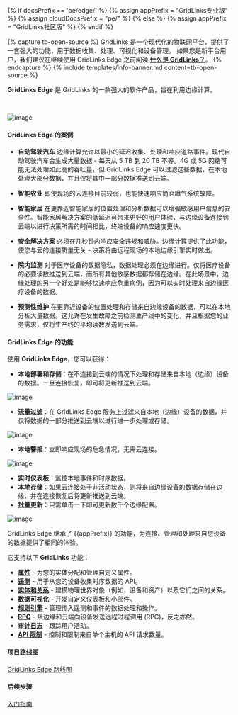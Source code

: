 {% if docsPrefix == 'pe/edge/' %}
{% assign appPrefix = "GridLinks专业版" %}
{% assign cloudDocsPrefix = "pe/" %}
{% else %}
{% assign appPrefix = "GridLinks社区版" %}
{% endif %}

<!-- {% if docsPrefix != 'pe/' %}
<h3>对专业版感兴趣？在此处探索 GridLinks PE Edge 文档 <a style="pointer-events: all;" href="/docs/pe/edge/">此处</a>。</h3>
{% endif %} -->

{% capture tb-open-source %}
GridLinks 是一个现代化的物联网平台，提供了一套强大的功能，用于数据收集、处理、可视化和设备管理。
如果您是新平台用户，我们建议在继续使用 GridLinks Edge 之前阅读 [**什么是 GridLinks？**](/docs/getting-started-guides/what-is-thingsboard/)。
{% endcapture %}
{% include templates/info-banner.md content=tb-open-source %}

**GridLinks Edge** 是 GridLinks 的一款强大的软件产品，旨在利用边缘计算。

<!-- {% if docsPrefix == 'pe/edge/' %}
借助 GridLinks Edge，数据分析和管理被引入数据生成点 - 边缘。它与 GridLinks PE 无缝同步，无论它是 [云](https://thingsboard.cloud) 还是本地安装，都能满足您的业务需求。

GridLinks Edge PE 适用于 **单个** 租户和/或 **多个** 客户。
因此，您无法在多个租户之间共享 GridLinks Edge，并且来自不同租户的设备无法连接到单个 GridLinks Edge。
在这种情况下，需要为每个租户配置单独的 GridLinks Edge 实例。
{% else %}
借助 GridLinks Edge，数据分析和管理被引入边缘，数据生成发生在边缘。它与 GridLinks CE 轻松同步，无论它是 [演示](https://gridlinks.codingas.com/) 还是本地安装，都能满足您的业务需求。

GridLinks Edge CE 适用于 **单个** 租户和/或 **单个** 客户。在多个租户或客户之间共享 GridLinks Edge 是不可行的，并且来自不同租户或客户的设备无法连接到单个 GridLinks Edge。
在这种情况下，需要为每个租户或客户配置多个 GridLinks Edge 实例。
{% endif %} -->

<br>

![image](/images/edge/overview/edge_overview.svg)

#### GridLinks Edge 的案例

- **自动驾驶汽车**
  边缘计算允许以最小的延迟收集、处理和响应道路事件。现代自动驾驶汽车会生成大量数据 - 每天从 5 TB 到 20 TB 不等。4G 或 5G 网络可能无法处理如此高的吞吐量，但 GridLinks Edge 可以过滤这些数据，在本地处理大部分数据，并且仅将其中一部分数据推送到云端。

- **智能农业**
  即使现场的云连接目前较弱，也能快速响应筒仓曝气系统故障。

- **智能家居**
  在更靠近智能家居的位置处理和分析数据可以增强敏感用户信息的安全性。智能家居解决方案的低延迟可带来更好的用户体验，与边缘设备连接到云端以进行决策所需的时间相比，终端设备的响应速度更快。

- **安全解决方案**
  必须在几秒钟内响应安全违规和威胁。边缘计算提供了此功能，使您与云的连接质量无关 - 决策将由远程现场的本地边缘引擎实时做出。

- **院内监测**
  对于医疗设备的数据隐私，数据处理必须在边缘进行。仅将医疗设备的必要读数推送到云端，而所有其他敏感数据都存储在边缘。在此场景中，边缘处理的另一个好处是能够快速响应危重病例，因为可以实时处理来自边缘医疗设备的数据。

- **预测性维护**
  在更靠近设备的位置处理和存储来自边缘设备的数据，可以在本地分析大量数据。这允许在发生故障之前检测生产线中的变化，并且根据您的业务需求，仅将生产线的平均读数发送到云端。

#### GridLinks Edge 的功能

使用 **GridLinks Edge**，您可以获得：

- **本地部署和存储**：在不连接到云端的情况下处理和存储来自本地（边缘）设备的数据。一旦连接恢复，即可将更新推送到云端。

![image](/images/edge/overview/offline_network_.svg)

- **流量过滤**：在 GridLinks Edge 服务上过滤来自本地（边缘）设备的数据，并仅将数据的一部分推送到云端以进行进一步处理或存储。

![image](/images/edge/overview/data_filtering.svg)

- **本地警报**：立即响应现场的危急情况，无需云连接。

![image](/images/edge/overview/alarm.svg)

- **实时仪表板**：监控本地事件和时序数据。
- **本地存储**：如果云连接处于非活动状态，则将来自边缘设备的数据存储在边缘，并在连接恢复后将更新推送到云端。
- **批量更新**：只需单击一下即可更新数千个边缘配置。

![image](/images/edge/overview/update_dashboard.svg)

GridLinks Edge 继承了 {{appPrefix}} 的功能，为连接、管理和处理来自您设备的数据提供了相同的体验。

它支持以下 **GridLinks** 功能：
* [**属性**](/docs/{{cloudDocsPrefix}}user-guide/attributes/) - 为您的实体分配和管理自定义属性。
* [**遥测**](/docs/{{cloudDocsPrefix}}user-guide/telemetry/) - 用于从您的设备收集时序数据的 API。
* [**实体和关系**](/docs/{{cloudDocsPrefix}}user-guide/entities-and-relations/) - 建模物理世界对象（例如，设备和资产）以及它们之间的关系。
* [**数据可视化**](/docs/{{cloudDocsPrefix}}guides/#AnchorIDDataVisualization) - 开发自定义仪表板和小部件。
* [**规则引擎**](/docs/{{cloudDocsPrefix}}user-guide/rule-engine-2-0/re-getting-started/) - 管理传入遥测和事件的数据处理和操作。
* [**RPC**](/docs/{{cloudDocsPrefix}}user-guide/rpc/) - 从边缘和云端向设备发送远程过程调用 (RPC)，反之亦然。
* [**审计日志**](/docs/{{cloudDocsPrefix}}user-guide/audit-log/) - 跟踪用户活动。
* [**API 限制**](/docs/{{cloudDocsPrefix}}user-guide/api-limits/) - 控制和限制来自单个主机的 API 请求数量。
<!-- 
{% if docsPrefix == 'pe/edge/' %}
此外，Edge PE 支持以下 **GridLinks PE** 功能：
* [**集成**](/docs/user-guide/integrations/)
    * 将现有的 NB IoT、LoRaWAN、SigFox 和其他具有特定有效负载格式的设备直接连接到 GridLinks 平台。
    * 从连接到现有物联网平台的设备流式传输数据，以实现实时交互式仪表板和高效的数据处理。
* [**品牌定制**](/docs/pe/user-guide/white-labeling/) - 配置自定义菜单、徽标、配色方案、电子邮件服务器设置和客户电子邮件模板，以便与用户互动等。
* [**调度程序**](/docs/pe/user-guide/scheduler/) - 以灵活的配置安排各种类型的事件。
* [**实体组**](/docs/pe/user-guide/groups/) - 将实体组织成组，将角色分配给特定用户组，向特定用户组授予对特定设备组的特定权限。
{% endif %} -->

#### 项目路线图

<p><a href="/docs/{{docsPrefix}}roadmap" class="button">GridLinks Edge 路线图</a></p>

#### 后续步骤

<p><a href="/docs/{{docsPrefix}}getting-started" class="button">入门指南</a></p>